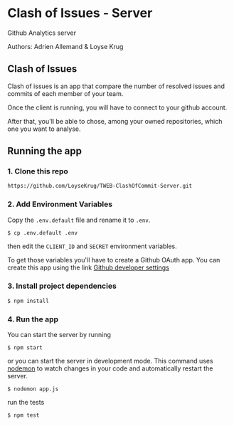 # Clash of Issues - Server

Github Analytics server

Authors: Adrien Allemand & Loyse Krug



## Clash of Issues

Clash of issues is an app that compare the number of resolved issues and commits of each member of your team. 

Once the client is running, you will have to connect to your github account.

After that, you'll be able to chose, among your owned repositories,  which one you want to analyse. 



## Running the app

### 1. Clone this repo

```sh
https://github.com/LoyseKrug/TWEB-ClashOfCommit-Server.git
```

### 2. Add Environment Variables
Copy the `.env.default` file and rename it to `.env`.
```sh
$ cp .env.default .env
```

then edit the `CLIENT_ID` and `SECRET` environment variables. 

To get those variables you'll have to create a Github OAuth app. You can create this app using the link [Github developer settings](https://github.com/settings/developers)

### 3. Install project dependencies
```sh
$ npm install
```
### 4. Run the app

You can start the server by running
```$
$ npm start
```

or you can start the server in development mode. This command uses [nodemon](https://github.com/remy/nodemon) to watch changes in your code and automatically restart the server.

```
$ nodemon app.js
```

run the  tests

```
$ npm test
```

